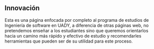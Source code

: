 ## Innovación
Esta es una página enfocada por completo al programa de estudios de Ingeniería de software en UADY, a diferencia de otras páginas web, no pretendemos enseñar a los estudiantes sino que queremos orientarlos hacia un camino más rápido y efectivo de estudio y recomendarles herramientas que pueden ser de su utilidad para este proceso. 

